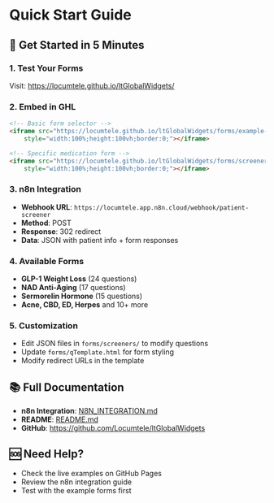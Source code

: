 # Quick Start Guide

## 🚀 Get Started in 5 Minutes

### 1. Test Your Forms
Visit: https://locumtele.github.io/ltGlobalWidgets/

### 2. Embed in GHL
```html
<!-- Basic form selector -->
<iframe src="https://locumtele.github.io/ltGlobalWidgets/forms/example-form.html"
    style="width:100%;height:100vh;border:0;"></iframe>

<!-- Specific medication form -->
<iframe src="https://locumtele.github.io/ltGlobalWidgets/forms/screeners/glp1.json"
    style="width:100%;height:100vh;border:0;"></iframe>
```

### 3. n8n Integration
- **Webhook URL**: `https://locumtele.app.n8n.cloud/webhook/patient-screener`
- **Method**: POST
- **Response**: 302 redirect
- **Data**: JSON with patient info + form responses

### 4. Available Forms
- **GLP-1 Weight Loss** (24 questions)
- **NAD Anti-Aging** (17 questions)
- **Sermorelin Hormone** (15 questions)
- **Acne, CBD, ED, Herpes** and 10+ more

### 5. Customization
- Edit JSON files in `forms/screeners/` to modify questions
- Update `forms/qTemplate.html` for form styling
- Modify redirect URLs in the template

## 📚 Full Documentation
- **n8n Integration**: [N8N_INTEGRATION.md](N8N_INTEGRATION.md)
- **README**: [README.md](README.md)
- **GitHub**: https://github.com/Locumtele/ltGlobalWidgets

## 🆘 Need Help?
- Check the live examples on GitHub Pages
- Review the n8n integration guide
- Test with the example forms first

